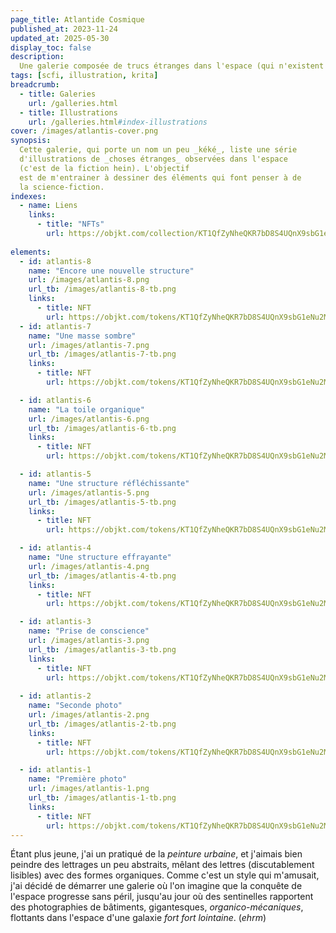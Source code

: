 ```yaml
---
page_title: Atlantide Cosmique
published_at: 2023-11-24
updated_at: 2025-05-30
display_toc: false
description: 
  Une galerie composée de trucs étranges dans l'espace (qui n'existent pas).
tags: [scfi, illustration, krita]
breadcrumb:
  - title: Galeries
    url: /galleries.html
  - title: Illustrations
    url: /galleries.html#index-illustrations
cover: /images/atlantis-cover.png
synopsis:
  Cette galerie, qui porte un nom un peu _kéké_, liste une série 
  d'illustrations de _choses étranges_ observées dans l'espace 
  (c'est de la fiction hein). L'objectif
  est de m'entrainer à dessiner des éléments qui font penser à de 
  la science-fiction.
indexes:
  - name: Liens
    links:
      - title: "NFTs"
        url: https://objkt.com/collection/KT1QfZyNheQKR7bD8S4UQnX9sbG1eNu2M4zD
        
elements:
  - id: atlantis-8
    name: "Encore une nouvelle structure"
    url: /images/atlantis-8.png
    url_tb: /images/atlantis-8-tb.png
    links:
      - title: NFT
        url: https://objkt.com/tokens/KT1QfZyNheQKR7bD8S4UQnX9sbG1eNu2M4zD/7
  - id: atlantis-7
    name: "Une masse sombre"
    url: /images/atlantis-7.png
    url_tb: /images/atlantis-7-tb.png
    links:
      - title: NFT
        url: https://objkt.com/tokens/KT1QfZyNheQKR7bD8S4UQnX9sbG1eNu2M4zD/6

  - id: atlantis-6
    name: "La toile organique"
    url: /images/atlantis-6.png
    url_tb: /images/atlantis-6-tb.png
    links:
      - title: NFT
        url: https://objkt.com/tokens/KT1QfZyNheQKR7bD8S4UQnX9sbG1eNu2M4zD/5

  - id: atlantis-5
    name: "Une structure réfléchissante"
    url: /images/atlantis-5.png
    url_tb: /images/atlantis-5-tb.png
    links:
      - title: NFT
        url: https://objkt.com/tokens/KT1QfZyNheQKR7bD8S4UQnX9sbG1eNu2M4zD/4

  - id: atlantis-4
    name: "Une structure effrayante"
    url: /images/atlantis-4.png
    url_tb: /images/atlantis-4-tb.png
    links:
      - title: NFT
        url: https://objkt.com/tokens/KT1QfZyNheQKR7bD8S4UQnX9sbG1eNu2M4zD/3

  - id: atlantis-3
    name: "Prise de conscience"
    url: /images/atlantis-3.png
    url_tb: /images/atlantis-3-tb.png
    links:
      - title: NFT
        url: https://objkt.com/tokens/KT1QfZyNheQKR7bD8S4UQnX9sbG1eNu2M4zD/2
        
  - id: atlantis-2
    name: "Seconde photo"
    url: /images/atlantis-2.png
    url_tb: /images/atlantis-2-tb.png
    links:
      - title: NFT
        url: https://objkt.com/tokens/KT1QfZyNheQKR7bD8S4UQnX9sbG1eNu2M4zD/1

  - id: atlantis-1
    name: "Première photo"
    url: /images/atlantis-1.png
    url_tb: /images/atlantis-1-tb.png
    links:
      - title: NFT
        url: https://objkt.com/tokens/KT1QfZyNheQKR7bD8S4UQnX9sbG1eNu2M4zD/0
---
```



Étant plus jeune, j'ai un pratiqué de la _peinture urbaine_, et
j'aimais bien peindre des lettrages un peu abstraits, mêlant des
lettres (discutablement lisibles) avec des formes organiques. Comme
c'est un style qui m'amusait, j'ai décidé de démarrer une galerie où
l'on imagine que la conquête de l'espace progresse sans péril,
jusqu'au jour où des sentinelles rapportent des photographies de
bâtiments, gigantesques, _organico-mécaniques_, flottants dans
l'espace d'une galaxie _fort fort lointaine_. (_ehrm_)
